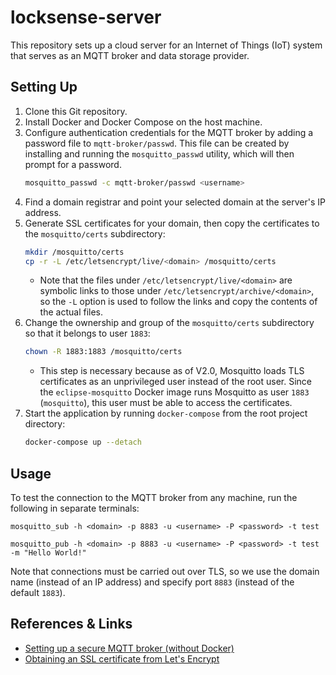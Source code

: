 # locksense-server

This repository sets up a cloud server for an Internet of Things (IoT) system 
that serves as an MQTT broker and data storage provider.

## Setting Up

1. Clone this Git repository.
1. Install Docker and Docker Compose on the host machine.
1. Configure authentication credentials for the MQTT broker by adding a password file to `mqtt-broker/passwd`. 
   This file can be created by installing and running the `mosquitto_passwd` utility, which will then prompt for a password.
   ```sh
   mosquitto_passwd -c mqtt-broker/passwd <username>
   ```
1. Find a domain registrar and point your selected domain at the server's IP address.
1. Generate SSL certificates for your domain, then copy the certificates to the `mosquitto/certs` subdirectory:
   ```sh
   mkdir /mosquitto/certs
   cp -r -L /etc/letsencrypt/live/<domain> /mosquitto/certs
   ```
      * Note that the files under `/etc/letsencrypt/live/<domain>` are symbolic links to those under `/etc/letsencrypt/archive/<domain>`,
      so the `-L` option is used to follow the links and copy the contents of the actual files.
1. Change the ownership and group of the `mosquitto/certs` subdirectory so that it belongs to user `1883`:
   ```sh
   chown -R 1883:1883 /mosquitto/certs
   ```
      * This step is necessary because as of V2.0, Mosquitto loads TLS certificates as an unprivileged user instead of the root user.
      Since the `eclipse-mosquitto` Docker image runs Mosquitto as user `1883` (`mosquitto`), this user must be able to access the certificates.
1. Start the application by running `docker-compose` from the root project directory:
   ````sh
   docker-compose up --detach
   ````

## Usage

To test the connection to the MQTT broker from any machine, run the following in separate terminals:

```
mosquitto_sub -h <domain> -p 8883 -u <username> -P <password> -t test 
```

```
mosquitto_pub -h <domain> -p 8883 -u <username> -P <password> -t test -m "Hello World!"
```

Note that connections must be carried out over TLS, so we use the domain name (instead of an IP address)
and specify port `8883` (instead of the default `1883`).

## References \& Links

- [Setting up a secure MQTT broker (without Docker)](https://www.digitalocean.com/community/tutorials/how-to-install-and-secure-the-mosquitto-mqtt-messaging-broker-on-ubuntu-18-04)
- [Obtaining an SSL certificate from Let's Encrypt](https://www.digitalocean.com/community/tutorials/how-to-use-certbot-standalone-mode-to-retrieve-let-s-encrypt-ssl-certificates-on-ubuntu-1804)
